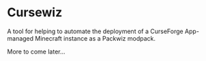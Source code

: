 # Cursewiz

A tool for helping to automate the deployment of a CurseForge App-managed Minecraft instance as a Packwiz modpack.

More to come later...